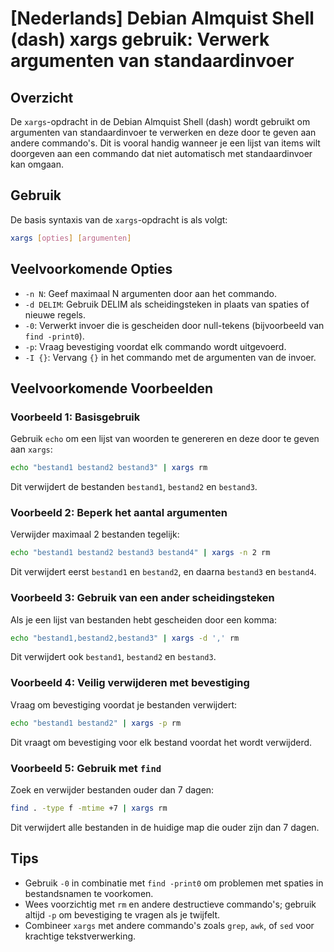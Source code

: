 # [Nederlands] Debian Almquist Shell (dash) xargs gebruik: Verwerk argumenten van standaardinvoer

## Overzicht
De `xargs`-opdracht in de Debian Almquist Shell (dash) wordt gebruikt om argumenten van standaardinvoer te verwerken en deze door te geven aan andere commando's. Dit is vooral handig wanneer je een lijst van items wilt doorgeven aan een commando dat niet automatisch met standaardinvoer kan omgaan.

## Gebruik
De basis syntaxis van de `xargs`-opdracht is als volgt:

```bash
xargs [opties] [argumenten]
```

## Veelvoorkomende Opties
- `-n N`: Geef maximaal N argumenten door aan het commando.
- `-d DELIM`: Gebruik DELIM als scheidingsteken in plaats van spaties of nieuwe regels.
- `-0`: Verwerkt invoer die is gescheiden door null-tekens (bijvoorbeeld van `find -print0`).
- `-p`: Vraag bevestiging voordat elk commando wordt uitgevoerd.
- `-I {}`: Vervang `{}` in het commando met de argumenten van de invoer.

## Veelvoorkomende Voorbeelden

### Voorbeeld 1: Basisgebruik
Gebruik `echo` om een lijst van woorden te genereren en deze door te geven aan `xargs`:

```bash
echo "bestand1 bestand2 bestand3" | xargs rm
```
Dit verwijdert de bestanden `bestand1`, `bestand2` en `bestand3`.

### Voorbeeld 2: Beperk het aantal argumenten
Verwijder maximaal 2 bestanden tegelijk:

```bash
echo "bestand1 bestand2 bestand3 bestand4" | xargs -n 2 rm
```
Dit verwijdert eerst `bestand1` en `bestand2`, en daarna `bestand3` en `bestand4`.

### Voorbeeld 3: Gebruik van een ander scheidingsteken
Als je een lijst van bestanden hebt gescheiden door een komma:

```bash
echo "bestand1,bestand2,bestand3" | xargs -d ',' rm
```
Dit verwijdert ook `bestand1`, `bestand2` en `bestand3`.

### Voorbeeld 4: Veilig verwijderen met bevestiging
Vraag om bevestiging voordat je bestanden verwijdert:

```bash
echo "bestand1 bestand2" | xargs -p rm
```
Dit vraagt om bevestiging voor elk bestand voordat het wordt verwijderd.

### Voorbeeld 5: Gebruik met `find`
Zoek en verwijder bestanden ouder dan 7 dagen:

```bash
find . -type f -mtime +7 | xargs rm
```
Dit verwijdert alle bestanden in de huidige map die ouder zijn dan 7 dagen.

## Tips
- Gebruik `-0` in combinatie met `find -print0` om problemen met spaties in bestandsnamen te voorkomen.
- Wees voorzichtig met `rm` en andere destructieve commando's; gebruik altijd `-p` om bevestiging te vragen als je twijfelt.
- Combineer `xargs` met andere commando's zoals `grep`, `awk`, of `sed` voor krachtige tekstverwerking.